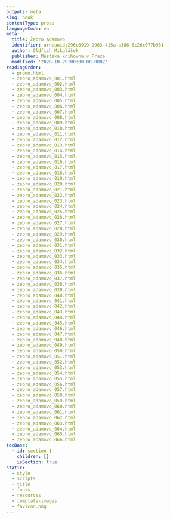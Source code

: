 ```yaml
---
outputs: meta
slug: book
contentType: prose
languageCode: en
meta:
  title: Žebro Adamovo
  identifier: urn:uuid:296c0919-9963-415a-a386-6c26c077b931
  author: Oldřich Mikulášek
  publisher: Městská knihovna v Praze
  modified: '2020-10-29T00:00:00.000Z'
readingOrder:
  - promo.html
  - zebro_adamovo_001.html
  - zebro_adamovo_002.html
  - zebro_adamovo_003.html
  - zebro_adamovo_004.html
  - zebro_adamovo_005.html
  - zebro_adamovo_006.html
  - zebro_adamovo_007.html
  - zebro_adamovo_008.html
  - zebro_adamovo_009.html
  - zebro_adamovo_010.html
  - zebro_adamovo_011.html
  - zebro_adamovo_012.html
  - zebro_adamovo_013.html
  - zebro_adamovo_014.html
  - zebro_adamovo_015.html
  - zebro_adamovo_016.html
  - zebro_adamovo_017.html
  - zebro_adamovo_018.html
  - zebro_adamovo_019.html
  - zebro_adamovo_020.html
  - zebro_adamovo_021.html
  - zebro_adamovo_022.html
  - zebro_adamovo_023.html
  - zebro_adamovo_024.html
  - zebro_adamovo_025.html
  - zebro_adamovo_026.html
  - zebro_adamovo_027.html
  - zebro_adamovo_028.html
  - zebro_adamovo_029.html
  - zebro_adamovo_030.html
  - zebro_adamovo_031.html
  - zebro_adamovo_032.html
  - zebro_adamovo_033.html
  - zebro_adamovo_034.html
  - zebro_adamovo_035.html
  - zebro_adamovo_036.html
  - zebro_adamovo_037.html
  - zebro_adamovo_038.html
  - zebro_adamovo_039.html
  - zebro_adamovo_040.html
  - zebro_adamovo_041.html
  - zebro_adamovo_042.html
  - zebro_adamovo_043.html
  - zebro_adamovo_044.html
  - zebro_adamovo_045.html
  - zebro_adamovo_046.html
  - zebro_adamovo_047.html
  - zebro_adamovo_048.html
  - zebro_adamovo_049.html
  - zebro_adamovo_050.html
  - zebro_adamovo_051.html
  - zebro_adamovo_052.html
  - zebro_adamovo_053.html
  - zebro_adamovo_054.html
  - zebro_adamovo_055.html
  - zebro_adamovo_056.html
  - zebro_adamovo_057.html
  - zebro_adamovo_058.html
  - zebro_adamovo_059.html
  - zebro_adamovo_060.html
  - zebro_adamovo_061.html
  - zebro_adamovo_062.html
  - zebro_adamovo_063.html
  - zebro_adamovo_064.html
  - zebro_adamovo_065.html
  - zebro_adamovo_066.html
tocBase:
  - id: section-1
    children: []
    isSection: true
static:
  - style
  - scripts
  - title
  - fonts
  - resources
  - template-images
  - favicon.png
---
```

